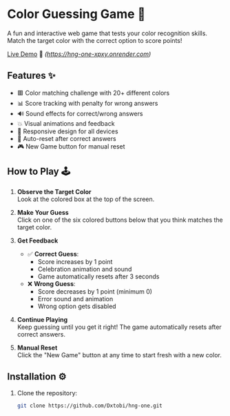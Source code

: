 # Color Guessing Game 🎨

A fun and interactive web game that tests your color recognition skills. Match the target color with the correct option to score points!

[Live Demo](#) 🔗 *(https://hng-one-xpxy.onrender.com)*

## Features ✨
- 🟥 Color matching challenge with 20+ different colors
- 📊 Score tracking with penalty for wrong answers
- 🔊 Sound effects for correct/wrong answers
- 💥 Visual animations and feedback
- 📱 Responsive design for all devices
- 🔄 Auto-reset after correct answers
- 🎮 New Game button for manual reset

## How to Play 🕹️

1. **Observe the Target Color**  
   Look at the colored box at the top of the screen.

2. **Make Your Guess**  
   Click on one of the six colored buttons below that you think matches the target color.

3. **Get Feedback**  
   - ✅ **Correct Guess**:  
     - Score increases by 1 point  
     - Celebration animation and sound  
     - Game automatically resets after 3 seconds
   - ❌ **Wrong Guess**:  
     - Score decreases by 1 point (minimum 0)  
     - Error sound and animation  
     - Wrong option gets disabled

4. **Continue Playing**  
   Keep guessing until you get it right! The game automatically resets after correct answers.

5. **Manual Reset**  
   Click the "New Game" button at any time to start fresh with a new color.

## Installation ⚙️

1. Clone the repository:
   ```bash
   git clone https://github.com/Dxtobi/hng-one.git
   